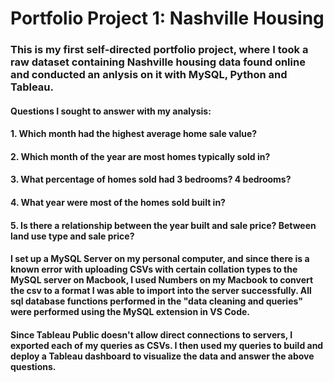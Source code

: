 # Portfolio Project 1: Nashville Housing
### This is my first self-directed portfolio project, where I took a raw dataset containing Nashville housing data found online and conducted an anlysis on it with MySQL, Python and Tableau.
#### Questions I sought to answer with my analysis:
#### 1. Which month had the highest average home sale value?
#### 2. Which month of the year are most homes typically sold in?
#### 3. What percentage of homes sold had 3 bedrooms? 4 bedrooms?
#### 4. What year were most of the homes sold built in?
#### 5. Is there a relationship between the year built and sale price? Between land use type and sale price?
#### I set up a MySQL Server on my personal computer, and since there is a known error with uploading CSVs with certain collation types to the MySQL server on Macbook, I used Numbers on my Macbook to convert the csv to a format I was able to import into the server successfully. All sql database functions performed in the "data cleaning and queries" were performed using the MySQL extension in VS Code.
#### Since Tableau Public doesn't allow direct connections to servers, I exported each of my queries as CSVs. I then used my queries to build and deploy a Tableau dashboard to visualize the data and answer the above questions.
